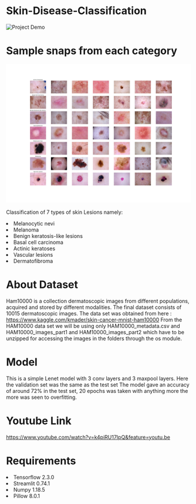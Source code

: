 # Skin-Disease-Classification
![Project Demo](Demo.gif)

# Sample snaps from each category
![Photos](category_samples.png)

Classification of 7 types of skin Lesions namely:

<li>Melanocytic nevi</li>
<li>Melanoma</li>
<li>Benign keratosis-like lesions</li>
<li>Basal cell carcinoma</li>
<li>Actinic keratoses</li>
<li>Vascular lesions</li>
<li>Dermatofibroma</li>

# About Dataset
Ham10000 is a collection dermatoscopic images from different populations, acquired and stored by different modalities. The final dataset consists of 10015 dermatoscopic images. The data set was obtained from here : https://www.kaggle.com/kmader/skin-cancer-mnist-ham10000 From the HAM10000 data set we will be using only HAM10000_metadata.csv and HAM10000_images_part1 and HAM10000_images_part2 which have to be unzipped for accessing the images in the folders through the os module.

# Model
This is a simple Lenet model with 3 conv layers and 3 maxpool layers. Here the validation set was the same as the test set The model gave an accuracy of around 72% in the test set, 20 epochs was taken with anything more the more was seen to overfitting.

# Youtube Link 
https://www.youtube.com/watch?v=k4piRU17IpQ&feature=youtu.be

# Requirements
<li>Tensorflow 2.3.0</li>
<li>Streamlit 0.74.1</li>
<li>Numpy 1.18.5</li>
<li>Pillow 8.0.1</li>


